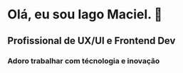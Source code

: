 # Olá, eu sou Iago Maciel. 👋
## Profissional de **UX/UI** e __Frontend Dev__
### Adoro trabalhar com técnologia e inovação
